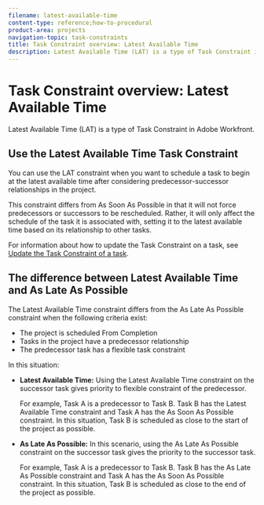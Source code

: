 ```yaml
---
filename: latest-available-time
content-type: reference;how-to-procedural
product-area: projects
navigation-topic: task-constraints
title: Task Constraint overview: Latest Available Time
description: Latest Available Time (LAT) is a type of Task Constraint in Adobe Workfront.
---
```


# Task Constraint overview: Latest Available Time

Latest Available Time (LAT) is a type of Task Constraint in Adobe Workfront.

## Use the Latest Available Time Task Constraint

You can use the LAT constraint when you want to schedule a task to begin at the latest available time after considering predecessor-successor relationships in the project.

This constraint differs from As Soon As Possible in that it will not force predecessors or successors to be rescheduled. Rather, it will only affect the schedule of the task it is associated with, setting it to the latest available time based on its relationship to other tasks.

For information about how to update the Task&nbsp;Constraint on a task, see [Update the Task Constraint of a task](../../../manage-work/tasks/task-constraints/update-task-constraint-of-task.md).

<!--
<div data-mc-conditions="QuicksilverOrClassic.Draft mode">
<p>To update the Task Constraint to Latest Available Time:</p>
<ol>
<li value="1">Go to a task whose Task Constraint you want to update.</li>
<li value="2"> <p data-mc-conditions="QuicksilverOrClassic.Quicksilver">Click the <strong>More</strong> icon <img src="assets/qs-more-icon-on-an-object.png"> next to the task name, then click <strong>Edit</strong>.</p> </li>
<li value="3">In the <strong>Overview</strong> section, expand the <strong>Task Constraint</strong> drop-down menu.</li>
<li value="4"> <p>Select <strong>Latest Available Time</strong>.</p> </li>
<li value="5">Click <strong>Save Changes</strong>.</li>
</ol>
</div>
-->

## The difference between Latest Available Time and As Late As Possible

The Latest Available Time constraint differs from the As Late As Possible constraint when the following criteria exist:

* The project is scheduled From Completion 
* Tasks in the project have a predecessor relationship 
* The predecessor task has a flexible task constraint

In this situation:

* **Latest Available Time:** Using the Latest Available Time constraint on the successor task gives priority to flexible constraint of the predecessor.

  For example, Task A is a predecessor to Task B. Task B has the Latest Available Time constraint and Task A has the As Soon As Possible constraint. In this situation, Task B is scheduled as close to the start of the project as possible.

* **As Late As Possible:** In this scenario, using the As Late As Possible constraint on the successor task gives the priority to the successor task.

  For example, Task A is a predecessor to Task B. Task B has the As Late As Possible constraint and Task A has the As Soon As Possible constraint. In this situation, Task B is scheduled as close to the end of the project as possible.

